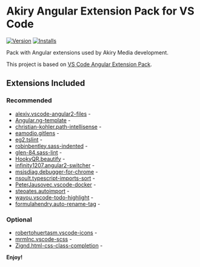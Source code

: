 # Akiry Angular Extension Pack for VS Code

[![Version]()]()
[![Installs]()]()

Pack with Angular extensions used by Akiry Media development.

This project is based on [VS Code Angular Extension Pack](https://github.com/loiane/angular-extension-pack-vsce).


## Extensions Included


### Recommended


* [alexiv.vscode-angular2-files]() -
* [Angular.ng-template]() -
* [christian-kohler.path-intellisense]() -
* [eamodio.gitlens]() -
* [eg2.tslint]() -
* [robinbentley.sass-indented]() -
* [glen-84.sass-lint]() -
* [HookyQR.beautify]() -
* [infinity1207.angular2-switcher]() -
* [msjsdiag.debugger-for-chrome]() -
* [nsoult.typescript-imports-sort]() -
* [PeterJausovec.vscode-docker]() -
* [steoates.autoimport]() -
* [wayou.vscode-todo-highlight]() -
* [formulahendry.auto-rename-tag]() - 

### Optional


* [robertohuertasm.vscode-icons]() -
* [mrmlnc.vscode-scss]() -
* [Zignd.html-css-class-completion]() -


**Enjoy!**

